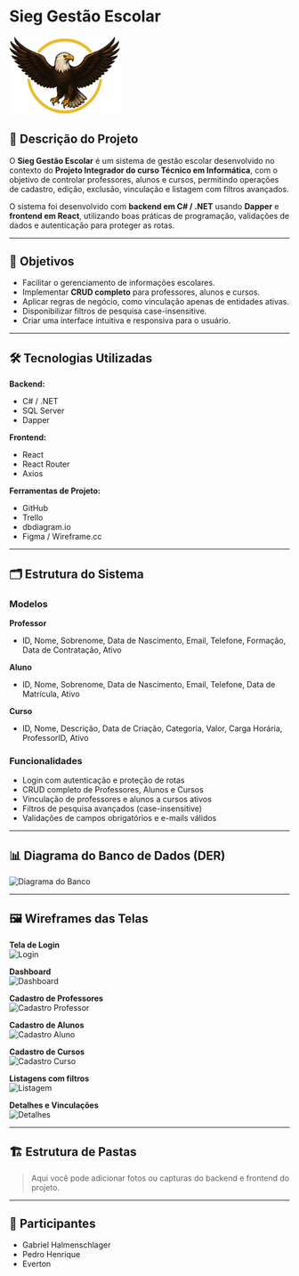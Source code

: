 # Sieg Gestão Escolar

<img src="sieg-gestao-escolar-frontend/sieg-gestao-escolar-frontend/src/assets/logo.png" alt="Logo do Projeto" width="200" height="auto"/>

## 📌 Descrição do Projeto
O **Sieg Gestão Escolar** é um sistema de gestão escolar desenvolvido no contexto do **Projeto Integrador do curso Técnico em Informática**, com o objetivo de controlar professores, alunos e cursos, permitindo operações de cadastro, edição, exclusão, vinculação e listagem com filtros avançados.  

O sistema foi desenvolvido com **backend em C# / .NET** usando **Dapper** e **frontend em React**, utilizando boas práticas de programação, validações de dados e autenticação para proteger as rotas.  

---

## 🎯 Objetivos
- Facilitar o gerenciamento de informações escolares.  
- Implementar **CRUD completo** para professores, alunos e cursos.  
- Aplicar regras de negócio, como vinculação apenas de entidades ativas.  
- Disponibilizar filtros de pesquisa case-insensitive.  
- Criar uma interface intuitiva e responsiva para o usuário.  

---

## 🛠 Tecnologias Utilizadas

**Backend:**  
- C# / .NET  
- SQL Server  
- Dapper  

**Frontend:**  
- React  
- React Router  
- Axios  

**Ferramentas de Projeto:**  
- GitHub  
- Trello  
- dbdiagram.io  
- Figma / Wireframe.cc  

---

## 🗂 Estrutura do Sistema

### Modelos
**Professor**
- ID, Nome, Sobrenome, Data de Nascimento, Email, Telefone, Formação, Data de Contratação, Ativo  

**Aluno**
- ID, Nome, Sobrenome, Data de Nascimento, Email, Telefone, Data de Matrícula, Ativo  

**Curso**
- ID, Nome, Descrição, Data de Criação, Categoria, Valor, Carga Horária, ProfessorID, Ativo  

### Funcionalidades
- Login com autenticação e proteção de rotas  
- CRUD completo de Professores, Alunos e Cursos  
- Vinculação de professores e alunos a cursos ativos  
- Filtros de pesquisa avançados (case-insensitive)  
- Validações de campos obrigatórios e e-mails válidos  

---

## 📊 Diagrama do Banco de Dados (DER)
![Diagrama do Banco](link-da-imagem-do-diagrama)

---

## 🖼 Wireframes das Telas
**Tela de Login**  
![Login](link-da-imagem-login)  

**Dashboard**  
![Dashboard](link-da-imagem-dashboard)  

**Cadastro de Professores**  
![Cadastro Professor](link-da-imagem-cadastro-professor)  

**Cadastro de Alunos**  
![Cadastro Aluno](link-da-imagem-cadastro-aluno)  

**Cadastro de Cursos**  
![Cadastro Curso](link-da-imagem-cadastro-curso)  

**Listagens com filtros**  
![Listagem](link-da-imagem-listagem)  

**Detalhes e Vinculações**  
![Detalhes](link-da-imagem-detalhes)  

---

## 🏗 Estrutura de Pastas
> Aqui você pode adicionar fotos ou capturas do backend e frontend do projeto.  

---

## 👥 Participantes
- Gabriel Halmenschlager  
- Pedro Henrique  
- Everton  
